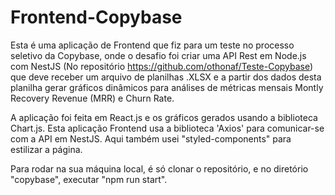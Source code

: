 # Frontend-Copybase

Esta é uma aplicação de Frontend que fiz para um teste no processo seletivo da Copybase, onde o desafio foi criar uma API Rest em Node.js com NestJS (No repositório https://github.com/othonaf/Teste-Copybase) que deve receber um arquivo de planilhas .XLSX e a partir dos dados desta planilha gerar gráficos dinâmicos para análises de métricas mensais Montly Recovery Revenue (MRR) e Churn Rate.

A aplicação foi feita em React.js e os gráficos gerados usando a biblioteca Chart.js.
Esta aplicação Frontend usa a biblioteca 'Axios' para comunicar-se com a API em NestJS. 
Aqui também usei "styled-components" para estilizar a página.

Para rodar na sua máquina local, é só clonar o repositório, e no diretório "copybase", executar "npm run start".
